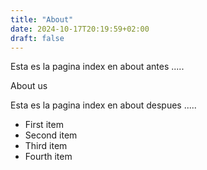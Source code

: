 ```yaml
---
title: "About"
date: 2024-10-17T20:19:59+02:00
draft: false
---
```


Esta es la pagina index en about antes .....

About us

Esta es la pagina index en about despues .....

- First item
- Second item
- Third item
- Fourth item
